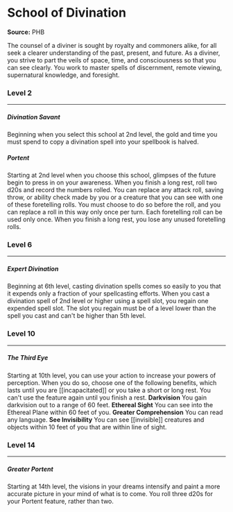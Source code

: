 # School of Divination

**Source:** PHB

The counsel of a diviner is sought by royalty and commoners alike, for all seek a clearer understanding of the past, present, and future. As a diviner, you strive to part the veils of space, time, and consciousness so that you can see clearly. You work to master spells of discernment, remote viewing, supernatural knowledge, and foresight.

### Level 2
---
##### **Divination Savant**
Beginning when you select this school at 2nd level, the gold and time you must spend to copy a divination spell into your spellbook is halved.

##### **Portent**
Starting at 2nd level when you choose this school, glimpses of the future begin to press in on your awareness. When you finish a long rest, roll two d20s and record the numbers rolled. You can replace any attack roll, saving throw, or ability check made by you or a creature that you can see with one of these foretelling rolls. You must choose to do so before the roll, and you can replace a roll in this way only once per turn.
Each foretelling roll can be used only once. When you finish a long rest, you lose any unused foretelling rolls.

### Level 6
---
##### **Expert Divination**
Beginning at 6th level, casting divination spells comes so easily to you that it expends only a fraction of your spellcasting efforts. When you cast a divination spell of 2nd level or higher using a spell slot, you regain one expended spell slot. The slot you regain must be of a level lower than the spell you cast and can't be higher than 5th level.

### Level 10
---
##### **The Third Eye**
Starting at 10th level, you can use your action to increase your powers of perception. When you do so, choose one of the following benefits, which lasts until you are [[incapacitated]] or you take a short or long rest. You can't use the feature again until you finish a rest.
**Darkvision**
You gain darkvision out to a range of 60 feet.
**Ethereal Sight**
You can see into the Ethereal Plane within 60 feet of you.
**Greater Comprehension**
You can read any language.
**See Invisibility**
You can see [[invisible]] creatures and objects within 10 feet of you that are within line of sight.

### Level 14
---
##### **Greater Portent**
Starting at 14th level, the visions in your dreams intensify and paint a more accurate picture in your mind of what is to come. You roll three d20s for your Portent feature, rather than two.